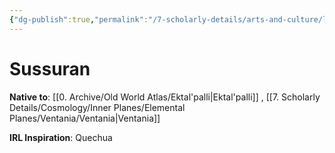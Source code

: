 ```yaml
---
{"dg-publish":true,"permalink":"/7-scholarly-details/arts-and-culture/languages/sussuran/","noteIcon":""}
---
```


# Sussuran


**Native to**: [[0. Archive/Old World Atlas/Ektal'palli\|Ektal'palli]] , [[7. Scholarly Details/Cosmology/Inner Planes/Elemental Planes/Ventania/Ventania\|Ventania]] 

**IRL Inspiration**: Quechua 